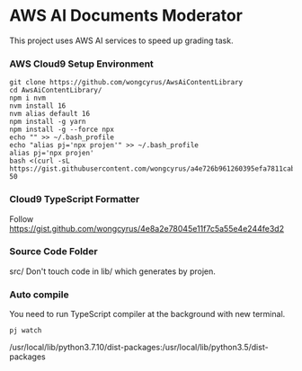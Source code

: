 # AWS AI Documents Moderator
This project uses AWS AI services to speed up grading task.

### AWS Cloud9 Setup Environment
```
git clone https://github.com/wongcyrus/AwsAiContentLibrary
cd AwsAiContentLibrary/  
npm i nvm  
nvm install 16
nvm alias default 16
npm install -g yarn  
npm install -g --force npx  
echo "" >> ~/.bash_profile   
echo "alias pj='npx projen'" >> ~/.bash_profile
alias pj='npx projen'
bash <(curl -sL https://gist.githubusercontent.com/wongcyrus/a4e726b961260395efa7811cab0b4516/raw/490162cebcaa44210bb2eab0e6883e57fd880a27/resize.sh) 50
```
### Cloud9 TypeScript Formatter
Follow
https://gist.github.com/wongcyrus/4e8a2e78045e11f7c5a55e4e244fe3d2
### Source Code Folder
src/
Don't touch code in lib/ which generates by projen.
### Auto compile
You need to run TypeScript compiler at the background with new terminal.
```
pj watch
```

/usr/local/lib/python3.7.10/dist-packages:/usr/local/lib/python3.5/dist-packages